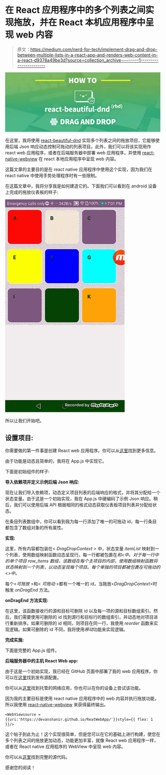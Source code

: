 # 在 React 应用程序中的多个列表之间实现拖放，并在 React 本机应用程序中呈现 web 内容

> 原文：<https://medium.com/nerd-for-tech/implement-drag-and-drop-between-multiple-lists-in-a-react-app-and-renders-web-content-in-a-react-d9378a49be3d?source=collection_archive---------1----------------------->

![](img/723f31345436c26e91f0a002addfee09.png)

在这里，我将使用 [react-beautiful-dnd](https://www.npmjs.com/package/react-beautiful-dnd) 实现多个列表之间的拖放项目，它能够使用后端 Json 响应动态控制可拖动的列表项目。此外，我们可以将该实现用作 react web 应用程序，或者在后端服务器中部署 web 应用程序，并使用 [react-native-webview](https://www.npmjs.com/package/react-native-webview) 在 react 本地应用程序中呈现 web 内容。

这篇文章的主要目的是在 react native 应用程序中使用这个实现，因为我们在 react native 中使用手势处理程序时有一些限制。

在这篇文章中，我将分享我是如何建造它的。下面我们可以看到在 android 设备上完成的拖放仪表板的样子:

![](img/7845c2e71e0737268f7f60bd06c13134.png)

所以让我们开始吧。

## 设置项目:

你需要做的第一件事是创建 React web 应用程序。你可以从[这里](https://create-react-app.dev/docs/getting-started/)找到更多信息。

由于功能是动态且简单的，我将在 App.js 中实现它。

下面是初始组件的样子:

**导入依赖项并定义示例后端 Json 响应:**

现在让我们导入依赖项，动态定义项目列表的后端响应的格式，并将其分配给一个状态变量。由于这是一个初始实现，我在 App.js 中硬编码了示例 Json 响应。稍后，我们可以使用后端 API 根据相同的格式动态获取仪表板项目列表并分配给状态。

在条目列表数组中，你可以看到我为每一行添加了唯一的可拖动 id，每一行条目都包含了数组对象的所有属性。

**实现:**

这里，所有内容都包装在< *DragDropContext >* 中，状态变量 *itemList* 映射到一个列表，使用数组映射函数动态呈现行。每一行都被包裹在*和<中。对于每一行中的单个项目 *row_items* 数组，该数组在每个主项目的内部，使用数组映射函数将状态映射到一个列表，以动态呈现每个项目。每个单独的项目都被包裹在可拖动的*<*>中。*

每个<*可拖放* >和< *可拖动* >都有一个唯一的 id，当拖放<*DragDropContext*>时触发 *onDragEnd* 方法。

**onDragEnd 方法实现:**

在这里，该函数接收行的源和目标可删除 id 以及每一项的源和目标数组索引。然后，我们需要使用可删除的 id 找到源行和目标行的数组索引，并动态地对项目进行重新排序。如果可删除的 id 相同，则项目在同一行，我使用 *reorder* 函数来实现逻辑。如果可删除的 id 不同，我将使用*移动*功能来实现逻辑。

**完成实施:**

下面是完整的 App.js 组件。

**后端服务器中的主机 React Web app:**

由于这是一个初始实现，我已经在 GitHub 页面中部署了我的 web 应用程序。你可以在[这里](https://dev.to/yuribenjamin/how-to-deploy-react-app-in-github-pages-2a1f)找到发布源配置。

你可以从[这里](https://devanshanir.github.io/ReatWebApp/)找到托管的网络应用，你也可以在你的设备上尝试该功能。

因为我的主要目标是使用 react native 应用程序中的 web 内容并执行拖放功能，所以我使用 [react-native-webview](https://www.npmjs.com/package/react-native-webview) 来获得最终输出。

```
<WebViewsource = {{uri:'https://devanshanir.github.io/ReatWebApp/'}}style={{ flex: 1 }}/>
```

这个帖子到此为止！这个实现很简单，但是您可以在它的基础上进行构建，使您在多个列表之间的拖放更加动态，功能更加丰富，就像 React web 应用程序一样，或者在 React native 应用程序的 WebView 中呈现 web 内容。

你可以从[这里](https://github.com/DevanshaniR/ReatWebApp)找到完整的源代码。

感谢您的阅读！